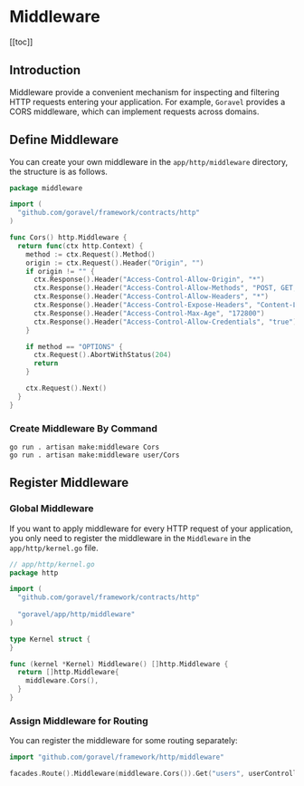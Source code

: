 # Middleware

[[toc]]

## Introduction

Middleware provide a convenient mechanism for inspecting and filtering HTTP requests entering your application. For example, `Goravel` provides a CORS middleware, which can implement requests across domains.

## Define Middleware

You can create your own middleware in the `app/http/middleware` directory, the structure is as follows.

```go
package middleware

import (
  "github.com/goravel/framework/contracts/http"
)

func Cors() http.Middleware {
  return func(ctx http.Context) {
    method := ctx.Request().Method()
    origin := ctx.Request().Header("Origin", "")
    if origin != "" {
      ctx.Response().Header("Access-Control-Allow-Origin", "*")
      ctx.Response().Header("Access-Control-Allow-Methods", "POST, GET, OPTIONS, PUT, DELETE, UPDATE")
      ctx.Response().Header("Access-Control-Allow-Headers", "*")
      ctx.Response().Header("Access-Control-Expose-Headers", "Content-Length, Access-Control-Allow-Origin, Access-Control-Allow-Headers, Authorization")
      ctx.Response().Header("Access-Control-Max-Age", "172800")
      ctx.Response().Header("Access-Control-Allow-Credentials", "true")
    }

    if method == "OPTIONS" {
      ctx.Request().AbortWithStatus(204)
      return
    }

    ctx.Request().Next()
  }
}

```

### Create Middleware By Command
```
go run . artisan make:middleware Cors
go run . artisan make:middleware user/Cors
```

## Register Middleware

### Global Middleware

If you want to apply middleware for every HTTP request of your application, you only need to register the middleware in the `Middleware` in the `app/http/kernel.go` file.

```go
// app/http/kernel.go
package http

import (
  "github.com/goravel/framework/contracts/http"
  
  "goravel/app/http/middleware"
)

type Kernel struct {
}

func (kernel *Kernel) Middleware() []http.Middleware {
  return []http.Middleware{
    middleware.Cors(),
  }
}
```

### Assign Middleware for Routing

You can register the middleware for some routing separately:

```go
import "github.com/goravel/framework/http/middleware"

facades.Route().Middleware(middleware.Cors()).Get("users", userController.Show)
```

<CommentService/>